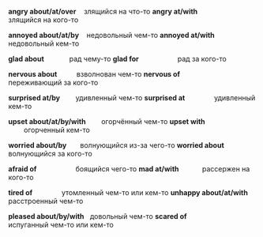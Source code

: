 
**angry about/at/over**    злящийся на что-то
**angry at/with**                  злящийся на кого-то

**annoyed about/at/by**    недовольный чем-то
**annoyed at/with**              недовольный кем-то

**glad about**             рад чему-то
**glad for**                    рад за кого-то

**nervous about**          взволнован чем-то
**nervous of**                  переживающий за кого-то

**surprised at/by**        удивленный чем-то
**surprised at**               удивленный кем-то

**upset about/at/by/with**        огорчённый чем-то
**upset with**                                   огорченный кем-то

**worried about/by**       волнующийся из-за чего-то
**worried about**              волнующийся за кого-то

**afraid of**                    боящийся чего-то
**mad at/with**            рассержен на кого-то

**tired of**               утомленный чем-то или кем-то
**unhappy about/at/with**  расстроенный чем-то

**pleased about/by/with**   довольный чем-то
**scared of**                         испуганный чем-то или кем-то